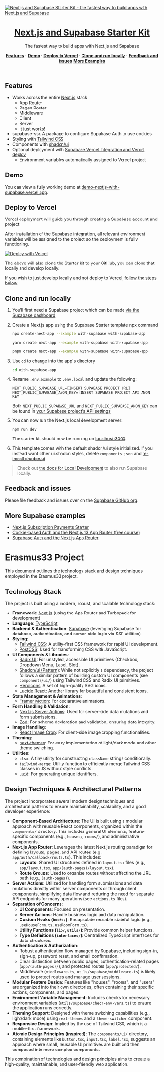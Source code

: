<a href="https://demo-nextjs-with-supabase.vercel.app/">
  <img alt="Next.js and Supabase Starter Kit - the fastest way to build apps with Next.js and Supabase" src="https://demo-nextjs-with-supabase.vercel.app/opengraph-image.png">
  <h1 align="center">Next.js and Supabase Starter Kit</h1>
</a>

<p align="center">
 The fastest way to build apps with Next.js and Supabase
</p>

<p align="center">
  <a href="#features"><strong>Features</strong></a> ·
  <a href="#demo"><strong>Demo</strong></a> ·
  <a href="#deploy-to-vercel"><strong>Deploy to Vercel</strong></a> ·
  <a href="#clone-and-run-locally"><strong>Clone and run locally</strong></a> ·
  <a href="#feedback-and-issues"><strong>Feedback and issues</strong></a>
  <a href="#more-supabase-examples"><strong>More Examples</strong></a>
</p>
<br/>

## Features

- Works across the entire [Next.js](https://nextjs.org) stack
  - App Router
  - Pages Router
  - Middleware
  - Client
  - Server
  - It just works!
- supabase-ssr. A package to configure Supabase Auth to use cookies
- Styling with [Tailwind CSS](https://tailwindcss.com)
- Components with [shadcn/ui](https://ui.shadcn.com/)
- Optional deployment with [Supabase Vercel Integration and Vercel deploy](#deploy-your-own)
  - Environment variables automatically assigned to Vercel project

## Demo

You can view a fully working demo at [demo-nextjs-with-supabase.vercel.app](https://demo-nextjs-with-supabase.vercel.app/).

## Deploy to Vercel

Vercel deployment will guide you through creating a Supabase account and project.

After installation of the Supabase integration, all relevant environment variables will be assigned to the project so the deployment is fully functioning.

[![Deploy with Vercel](https://vercel.com/button)](https://vercel.com/new/clone?repository-url=https%3A%2F%2Fgithub.com%2Fvercel%2Fnext.js%2Ftree%2Fcanary%2Fexamples%2Fwith-supabase&project-name=nextjs-with-supabase&repository-name=nextjs-with-supabase&demo-title=nextjs-with-supabase&demo-description=This+starter+configures+Supabase+Auth+to+use+cookies%2C+making+the+user%27s+session+available+throughout+the+entire+Next.js+app+-+Client+Components%2C+Server+Components%2C+Route+Handlers%2C+Server+Actions+and+Middleware.&demo-url=https%3A%2F%2Fdemo-nextjs-with-supabase.vercel.app%2F&external-id=https%3A%2F%2Fgithub.com%2Fvercel%2Fnext.js%2Ftree%2Fcanary%2Fexamples%2Fwith-supabase&demo-image=https%3A%2F%2Fdemo-nextjs-with-supabase.vercel.app%2Fopengraph-image.png)

The above will also clone the Starter kit to your GitHub, you can clone that locally and develop locally.

If you wish to just develop locally and not deploy to Vercel, [follow the steps below](#clone-and-run-locally).

## Clone and run locally

1. You'll first need a Supabase project which can be made [via the Supabase dashboard](https://database.new)

2. Create a Next.js app using the Supabase Starter template npx command

   ```bash
   npx create-next-app --example with-supabase with-supabase-app
   ```

   ```bash
   yarn create next-app --example with-supabase with-supabase-app
   ```

   ```bash
   pnpm create next-app --example with-supabase with-supabase-app
   ```

3. Use `cd` to change into the app's directory

   ```bash
   cd with-supabase-app
   ```

4. Rename `.env.example` to `.env.local` and update the following:

   ```
   NEXT_PUBLIC_SUPABASE_URL=[INSERT SUPABASE PROJECT URL]
   NEXT_PUBLIC_SUPABASE_ANON_KEY=[INSERT SUPABASE PROJECT API ANON KEY]
   ```

   Both `NEXT_PUBLIC_SUPABASE_URL` and `NEXT_PUBLIC_SUPABASE_ANON_KEY` can be found in [your Supabase project's API settings](https://app.supabase.com/project/_/settings/api)

5. You can now run the Next.js local development server:

   ```bash
   npm run dev
   ```

   The starter kit should now be running on [localhost:3000](http://localhost:3000/).

6. This template comes with the default shadcn/ui style initialized. If you instead want other ui.shadcn styles, delete `components.json` and [re-install shadcn/ui](https://ui.shadcn.com/docs/installation/next)

> Check out [the docs for Local Development](https://supabase.com/docs/guides/getting-started/local-development) to also run Supabase locally.

## Feedback and issues

Please file feedback and issues over on the [Supabase GitHub org](https://github.com/supabase/supabase/issues/new/choose).

## More Supabase examples

- [Next.js Subscription Payments Starter](https://github.com/vercel/nextjs-subscription-payments)
- [Cookie-based Auth and the Next.js 13 App Router (free course)](https://youtube.com/playlist?list=PL5S4mPUpp4OtMhpnp93EFSo42iQ40XjbF)
- [Supabase Auth and the Next.js App Router](https://github.com/supabase/supabase/tree/master/examples/auth/nextjs)

# Erasmus33 Project

This document outlines the technology stack and design techniques employed in the Erasmus33 project.

## Technology Stack

The project is built using a modern, robust, and scalable technology stack:

*   **Framework**: [Next.js](https://nextjs.org/) (using the App Router and Turbopack for development)
*   **Language**: [TypeScript](https://www.typescriptlang.org/)
*   **Backend & Authentication**: [Supabase](https://supabase.io/) (leveraging Supabase for database, authentication, and server-side logic via SSR utilities)
*   **Styling**:
    *   [Tailwind CSS](https://tailwindcss.com/): A utility-first CSS framework for rapid UI development.
    *   [PostCSS](https://postcss.org/): Used for transforming CSS with JavaScript.
*   **UI Components & Libraries**:
    *   [Radix UI](https://www.radix-ui.com/): For unstyled, accessible UI primitives (Checkbox, Dropdown Menu, Label, Slot).
    *   [Shadcn/ui (Pattern)](https://ui.shadcn.com/): While not explicitly a dependency, the project follows a similar pattern of building custom UI components (see `components/ui/`) using Tailwind CSS and Radix UI primitives.
    *   [Heroicons](https://heroicons.com/): A set of high-quality SVG icons.
    *   [Lucide React](https://lucide.dev/): Another library for beautiful and consistent icons.
*   **State Management & Animations**:
    *   [Framer Motion](https://www.framer.com/motion/): For declarative animations.
*   **Form Handling & Validation**:
    *   [Next.js Server Actions](https://nextjs.org/docs/app/building-your-application/data-fetching/server-actions-and-mutations): Used for server-side data mutations and form submissions.
    *   [Zod](https://zod.dev/): For schema declaration and validation, ensuring data integrity.
*   **Image Handling**:
    *   [React Image Crop](https://www.npmjs.com/package/react-image-crop): For client-side image cropping functionalities.
*   **Theming**:
    *   [next-themes](https://github.com/pacocoursey/next-themes): For easy implementation of light/dark mode and other theme switching.
*   **Utilities**:
    *   `clsx`: A tiny utility for constructing `className` strings conditionally.
    *   `tailwind-merge`: Utility function to efficiently merge Tailwind CSS classes in JS without style conflicts.
    *   `uuid`: For generating unique identifiers.

## Design Techniques & Architectural Patterns

The project incorporates several modern design techniques and architectural patterns to ensure maintainability, scalability, and a good developer experience:

*   **Component-Based Architecture**: The UI is built using a modular approach with reusable React components, organized within the `components/` directory. This includes general UI elements, feature-specific components (e.g., `houses/`, `rooms/`), and administrative components.
*   **Next.js App Router**: Leverages the latest Next.js routing paradigm for defining layouts, pages, and API routes (e.g., `app/auth/callback/route.ts`). This includes:
    *   **Layouts**: Shared UI structures defined in `layout.tsx` files (e.g., `app/layout.tsx`, `app/(auth-pages)/layout.tsx`).
    *   **Route Groups**: Used to organize routes without affecting the URL path (e.g., `(auth-pages)`).
*   **Server Actions**: Utilized for handling form submissions and data mutations directly within server components or through client components, simplifying data flow and reducing the need for separate API endpoints for many operations (see `actions.ts` files).
*   **Separation of Concerns**:
    *   **UI Components**: Focused on presentation.
    *   **Server Actions**: Handle business logic and data manipulation.
    *   **Custom Hooks (`hooks/`)**: Encapsulate reusable stateful logic (e.g., `useHouseForm.ts`, `useRoomForm.ts`).
    *   **Utility Functions (`lib/`, `utils/`)**: Provide common helper functions.
    *   **Type Definitions (`interfaces/`)**: Centralized TypeScript interfaces for data structures.
*   **Authentication & Authorization**:
    *   Robust authentication flow managed by Supabase, including sign-in, sign-up, password reset, and email confirmation.
    *   Clear distinction between public pages, authentication-related pages (`app/(auth-pages)/`), and protected routes (`app/protected/`).
    *   Middleware (`middleware.ts`, `utils/supabase/middleware.ts`) is likely used to protect routes and manage user sessions.
*   **Modular Feature Design**: Features like "houses", "rooms", and "users" are organized into their own directories, often containing their specific actions, components, and pages.
*   **Environment Variable Management**: Includes checks for necessary environment variables (`utils/supabase/check-env-vars.ts`) to ensure the application runs correctly.
*   **Theming Support**: Designed with theme switching capabilities (e.g., light/dark mode) using `next-themes` and a `theme-switcher` component.
*   **Responsive Design**: Implied by the use of Tailwind CSS, which is a mobile-first framework.
*   **Atomic Design Principles (inspired)**: The `components/ui/` directory, containing elements like `button.tsx`, `input.tsx`, `label.tsx`, suggests an approach where small, reusable UI primitives are built and then composed into more complex components.

This combination of technologies and design principles aims to create a high-quality, maintainable, and user-friendly web application.
